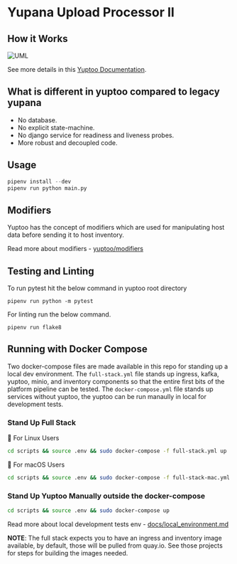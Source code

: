 # Yupana Upload Processor II

## How it Works

![UML](https://www.plantuml.com/plantuml/png/VLF1Rjim3BtxAmJlkXRhslKG344FMuvhWNM7eIaCMgOJRRBaaNIwBCY_JvGRD6cHw1BalIVoyL6-OG6IeVE5EF5eVlwukx-zDNSKBJAxi30p7vyA38bUczw3j96wyw7t4Pfp224EmU8nVWNUDI0kXg874cTT3q7CUkWbnZUNN5WbADBwV1bPKcz2veEBozeLnpoSJSUo4zFnelWM1GsvnL9CR8_wdfXDIVXdG9RADUN4b53RvkBZvLNvVXvAi3R9HF4FUYuosfCBwiShhjfFrnbdzmyLqj_AXQfU2_B88AsSpMI3EbcEnEnWbLWGNAJHLTCwZsO7P7QWtAmUx6-KIlyfMbzV9TTZYfa6nZseOg4KOfPsAD20G99jjlEmBSQiNZBx4f-2HiC6o2xT2arBiPk7xvTcxFhcnjU_Gc253M4VIGnxPv7pjLsD0dp21sjrZoQTrpNk2GBhOenk_51p-bdaBMVzuQPtbJVbyxWFcx9Lctdol8mr2tPLJr5ppl3sKObTmselhCynLNO1V9NQLRyuXkcsGCyf7d1-8Dop_F1EtyXizgZUZtq7htnxRFTjdtwEBrMKUZPG9Z-XAKwdTJPTrcviVPFKG-V_0m00 "Yuptoo Processing Flow")

See more details in this [Yuptoo Documentation](https://inscope.corp.redhat.com/docs/default/Component/yuptoo/).

## What is different in yuptoo compared to legacy yupana
- No database.
- No explicit state-machine.
- No django service for readiness and liveness probes.
- More robust and decoupled code.

## Usage

```python
pipenv install --dev
pipenv run python main.py
```

## Modifiers
Yuptoo has the concept of modifiers which are used for manipulating host data before sending it to host inventory.

Read more about modifiers - [yuptoo/modifiers](https://github.com/RedHatInsights/yuptoo/tree/main/yuptoo/modifiers)

## Testing and Linting

To run pytest hit the below command in yuptoo root directory
```
pipenv run python -m pytest
```

For linting run the below command.
```
pipenv run flake8
```

## Running with Docker Compose

Two docker-compose files are made available in this repo for standing up a local dev environment. The `full-stack.yml` file stands up ingress, kafka, yuptoo, minio, and inventory components so that the entire first bits of the platform pipeline can be tested. The `docker-compose.yml` file stands up services without yuptoo, the yuptoo can be run manaully in local for development tests.

### Stand Up Full Stack

🐧 For Linux Users

```sh
cd scripts && source .env && sudo docker-compose -f full-stack.yml up
```

🍎 For macOS Users
```sh
cd scripts && source .env && sudo docker-compose -f full-stack-mac.yml up
```

### Stand Up Yuptoo Manually outside the docker-compose

```sh
cd scripts && source .env && sudo docker-compose up
```
Read more about local development tests env - [docs/local_environment.md](https://github.com/RedHatInsights/yuptoo/tree/main/docs/local_environment.md)


**NOTE**: The full stack expects you to have an ingress and inventory image available, by default, those will be pulled from quay.io. See those projects for steps for building the images needed.
